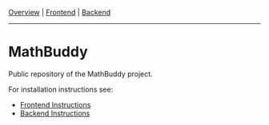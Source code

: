 [Overview](./README.md) | [Frontend](./frontend/README.md) | [Backend](./backend/README.md)
___

# MathBuddy

Public repository of the MathBuddy project.

For installation instructions see:
- [Frontend Instructions](./frontend/README.md)
- [Backend Instructions](./backend/README.md)